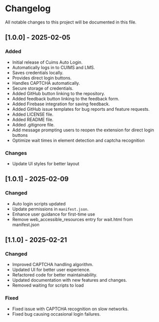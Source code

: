 # Changelog

All notable changes to this project will be documented in this file.

## [1.0.0] - 2025-02-05

### Added
- Initial release of Cuims Auto Login.
- Automatically logs in to CUIMS and LMS.
- Saves credentials locally.
- Provides direct login buttons.
- Handles CAPTCHA automatically.
- Secure storage of credentials.
- Added GitHub button linking to the repository.
- Added feedback button linking to the feedback form.
- Added Firebase integration for saving feedback.
- Added GitHub issue templates for bug reports and feature requests.
- Added LICENSE file.
- Added README file.
- Added .gitignore file.
- Add message prompting users to reopen the extension for direct login buttons
- Optimize wait times in element detection and captcha recognition

### Changes
- Update UI styles for better layout


## [1.0.1] - 2025-02-09

### Changed
- Auto login scripts updated
- Update permissions in `manifest.json`.
- Enhance user guidance for first-time use
- Remove web_accessible_resources entry for wait.html from manifest.json

## [1.1.0] - 2025-02-21

### Changed
- Improved CAPTCHA handling algorithm.
- Updated UI for better user experience.
- Refactored code for better maintainability.
- Updated documentation with new features and changes.
- Removed waiting for scripts to load

### Fixed
- Fixed issue with CAPTCHA recognition on slow networks.
- Fixed bug causing occasional login failures.